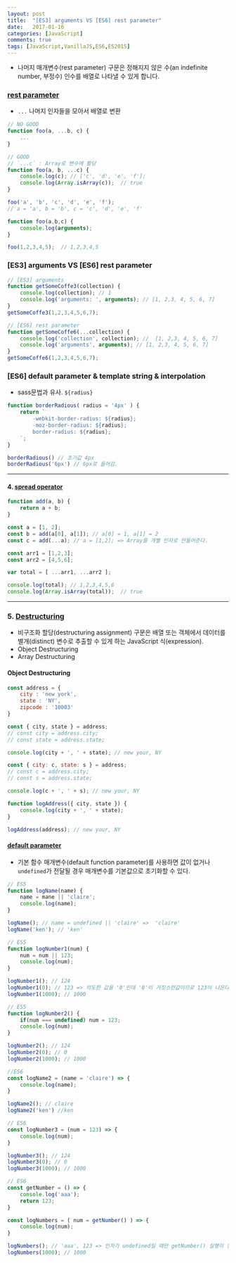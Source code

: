 ```yaml
---
layout: post
title:  "[ES3] arguments VS [ES6] rest parameter"
date:   2017-01-16
categories: [JavaScript]
comments: true
tags: [JavaScript,VanillaJS,ES6,ES2015]
---
```


- 나머지 매개변수(rest parameter) 구문은 정해지지 않은 수(an indefinite number, 부정수) 인수를 배열로 나타낼 수 있게 합니다.

<!--more-->

### [rest parameter](https://developer.mozilla.org/ko/docs/Web/JavaScript/Reference/Functions/rest_parameters)
-  `...` 나머지 인자들을 모아서 배열로 변환

```js
// NO GOOD
function foo(a, ...b, c) {
    ...
}

// GOOD
// `...c` : Array로 변수에 활당
function foo(a, b, ...c) {
    console.log(c); // ['c', 'd', 'e', 'f'];
    console.log(Array.isArray(c));  // true
}

foo('a', 'b', 'c', 'd', 'e', 'f');
// a = 'a', b = 'b', c = 'c', 'd', 'e', 'f'
```

```js
function foo(a,b,c) {
    console.log(arguments);
}

foo(1,2,3,4,5);  // 1,2,3,4,5
```

### [ES3] arguments VS [ES6] rest parameter
```javascript
// [ES3] arguments
function getSomeCoffe3(collection) {
    console.log(collection); // 1
    console.log('arguments: ', arguments); // [1, 2,3, 4, 5, 6, 7]
}
getSomeCoffe3(1,2,3,4,5,6,7);

// [ES6] rest parameter
function getSomeCoffe6(...collection) {
    console.log('collection', collection); //  [1, 2,3, 4, 5, 6, 7]
    console.log('arguments', arguments); // [1, 2,3, 4, 5, 6, 7]
}
getSomeCoffe6(1,2,3,4,5,6,7);
```

### [ES6] default parameter & template string & interpolation
- sass문법과 유사. `${radius}` 

```javascript
function borderRadious( radius = '4px' ) {
    return `
        -webkit-border-radius: ${radius};
        -moz-border-radius: ${radius};
        border-radius: ${radius};
    `;
}

borderRadious() // 초기값 4px
borderRadious('6px') // 6px로 들어감.
```








---

#### 4. [spread operator](https://developer.mozilla.org/ko/docs/Web/JavaScript/Reference/Operators/Spread_operator)

```js
function add(a, b) {
    return a + b;
}

const a = [1, 2];
const b = add(a[0], a[1]); // a[0] = 1, a[1] = 2
const c = add(...a); // a = [1,2]; => Array를 개별 인자로 만들어준다.
```

```js
const arr1 = [1,2,3];
const arr2 = [4,5,6];

var total = [ ...arr1, ...arr2 ];

console.log(total); // 1,2,3,4,5,6
console.log(Array.isArray(total));  // true
```

---

### 5. [Destructuring](https://developer.mozilla.org/ko/docs/Web/JavaScript/Reference/Operators/Destructuring_assignment)
- 비구조화 할당(destructuring assignment) 구문은 배열 또는 객체에서 데이터를 별개(distinct) 변수로 추출할 수 있게 하는 JavaScript 식(expression).
- Object Destructuring
- Array Destructuring

#### Object Destructuring

```js
const address = {
    city : 'new york',
    state : 'NY',
    zipcode : '10003'
}

const { city, state } = address;
// const city = address.city;
// const state = address.state;

console.log(city + ', ' + state); // new your, NY

const { city: c, state: s } = address;
// const c = address.city;
// const s = address.state;

console.log(c + ', ' + s); // new your, NY

function logAddress({ city, state }) {
    console.log(city + ', ' + state);
}

logAddress(address); // new your, NY
```



#### [default parameter](https://developer.mozilla.org/ko/docs/Web/JavaScript/Reference/Functions/Default_parameters)
- 기본 함수 매개변수(default function parameter)를 사용하면 값이 없거나 `undefined`가 전달될 경우 매개변수를 기본값으로 초기화할 수 있다.

```js
// ES5
function logName(name) {
    name = mane || 'claire';
    console.log(name);
}

logName(); // name = undefined || 'claire' =>  'claire'
logName('ken'); // 'ken'

// ES5
function logNumber1(num) {
    num = num || 123;
    console.log(num);
}

logNumber1(); // 124
logNumber1(0); // 123 => 의도한 값을 '0'인데 '0'이 거짓스런값이므로 123이 나온다
logNumber1(1000); // 1000

// ES5
function logNumber2() {
    if(num === undefined) num = 123;
    console.log(num);
}

logNumber2(); // 124
logNumber2(0); // 0
logNumber2(1000); // 1000

//ES6
const logName2 = (name = 'claire') => {
    console.log(name);
}

logName2(); // claire
logName2('ken') //ken

// ES6
const logNumber3 = (num = 123) => {
    console.log(num);
}

logNumber3(); // 124
logNumber3(0); // 0
logNumber3(1000); // 1000

// ES6
const getNumber = () => {
    console.log('aaa');
    return 123;
}

const logNumbers = ( num = getNumber() ) => {
    console.log(num);
}

logNumbers(); // 'aaa', 123 => 인자가 undefined일 때만 getNumber() 실행이 된다
logNumbers(1000); // 1000
```
